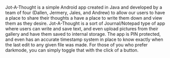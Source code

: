 Jot-A-Thought is a simple Android app created in Java and developed by a team of four (Dallen, Jermery, Jales, and Andrew) to allow our users to have a place to share their thoughts a have a place to write them down and view them as they desire. Jot-A-Thought is a sort of Journal/Notepad type of app where users can write and save text, and even upload pictures from their gallery and have them saved to internal storage. The app is PIN protected, and even has an accurate timestamp system in place to know exactly when the last edit to any given file was made. For those of you who prefer darkmode, you can simply toggle that with the click of a button.
